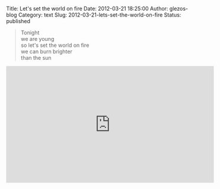 Title: Let's set the world on fire
Date: 2012-03-21 18:25:00
Author: glezos-blog
Category: text
Slug: 2012-03-21-lets-set-the-world-on-fire
Status: published

> Tonight
> <br/>we are young
> <br/>so let's set the world on fire
> <br/>we can burn brighter
> <br/>than the sun

<iframe width="560" height="315" src="http://www.youtube.com/embed/Sv6dMFF_yts" frameborder="0" allowfullscreen></iframe>
